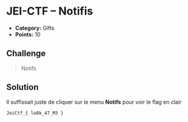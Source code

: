 # JEI-CTF – Notifis

* **Category:** Gifts
* **Points:** 10

## Challenge
>Notifs

## Solution
Il suffissait juste de cliquer sur le menu **Notifs** pour voir le flag en clair
```
JeiCtf_{ lo0k_47_M3 }
```
